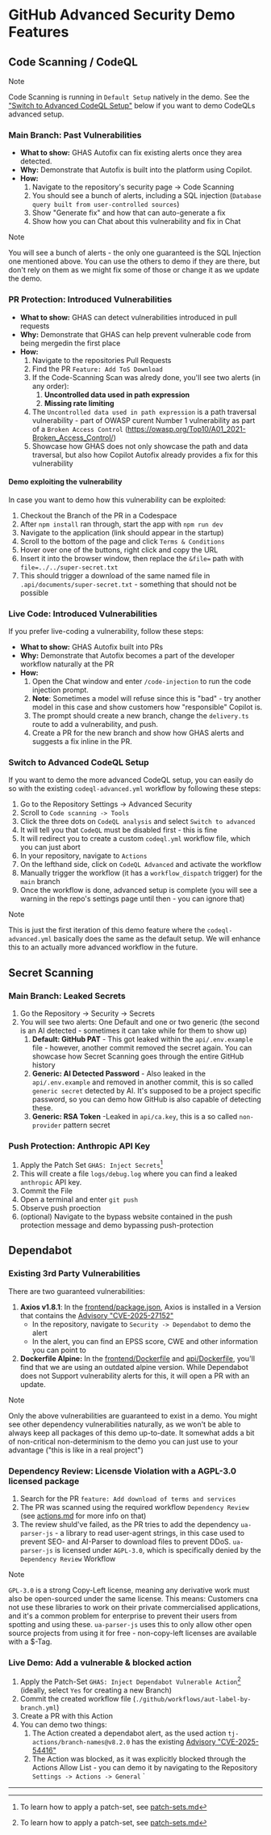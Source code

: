 # GitHub Advanced Security Demo Features

## Code Scanning / CodeQL

> [!NOTE]
> Code Scanning is running in `Default Setup` natively in the demo. See the ["Switch to Advanced CodeQL Setup"](#switch-to-advanced-codeql-setup) below if you want to demo CodeQLs advanced setup.

### Main Branch: Past Vulnerabilities

- **What to show:** GHAS Autofix can fix existing alerts once they area detected.
- **Why:** Demonstrate that Autofix is built into the platform using Copilot.
- **How:**  
  1. Navigate to the repository's security page -> Code Scanning
  2. You should see a bunch of alerts, including a SQL injection (`Database query built from user-controlled sources`)
  3. Show "Generate fix" and how that can auto-generate a fix
  4. Show how you can Chat about this vulnerability and fix in Chat

> [!NOTE]
> You will see a bunch of alerts - the only one guaranteed is the SQL Injection one mentioned above. You can use the others to demo if they are there, but don't rely on them as we might fix some of those or change it as we update the demo.

### PR Protection: Introduced Vulnerabilities

- **What to show:** GHAS can detect vulnerabilities introduced in pull requests
- **Why:** Demonstrate that GHAS can help prevent vulnerable code from being mergedin the first place
- **How:**  
  1. Navigate to the repositories Pull Requests
  2. Find the PR `Feature: Add ToS Download`
  3. If the Code-Scanning Scan was alredy done, you'll see two alerts (in any order):
     1. **Uncontrolled data used in path expression**
     2. **Missing rate limiting**
  4. The `Uncontrolled data used in path expression` is a path traversal vulnerability - part of OWASP curent Number 1 vulnerability as part of a `Broken Access Control` (<https://owasp.org/Top10/A01_2021-Broken_Access_Control/>)
  5. Showcase how GHAS does not only showcase the path and data traversal, but also how Copilot Autofix already provides a fix for this vulnerability

#### Demo exploiting the vulnerability

In case you want to demo how this vulnerability can be exploited:

1. Checkout the Branch of the PR in a Codespace
2. After `npm install` ran through, start the app with `npm run dev`
3. Navigate to the application (link should appear in the startup)
4. Scroll to the bottom of the page and click `Terms & Conditions`
5. Hover over one of the buttons, right click and copy the URL
6. Insert it into the browser window, then replace the `&file=` path with `file=../../super-secret.txt`
7. This should trigger a download of the same named file in `.api/documents/super-secret.txt` - something that should not be possible

### Live Code: Introduced Vulnerabilities

If you prefer live-coding a vulnerability, follow these steps:

- **What to show:** GHAS Autofix built into PRs
- **Why:** Demonstrate that Autofix becomes a part of the developer workflow naturally at the PR
- **How:**  
  1. Open the Chat window and enter `/code-injection` to run the code injection prompt.
  2. **Note**: Sometimes a model will refuse since this is "bad" - try another model in this case and show customers how "responsible" Copilot is.
  3. The prompt should create a new branch, change the `delivery.ts` route to add a vulnerability, and push.
  4. Create a PR for the new branch and show how GHAS alerts and suggests a fix inline in the PR.

### Switch to Advanced CodeQL Setup

If you want to demo the more advanced CodeQL setup, you can easily do so with the existing `codeql-advanced.yml` workflow by following these steps:

1. Go to the Repository Settings -> Advanced Security
2. Scroll to `Code scanning -> Tools`
3. Click the three dots on `CodeQL analysis` and select `Switch to advanced`
4. It will tell you that `CodeQL` must be disabled first - this is fine
5. It will redirect you to create a custom `codeql.yml` workflow file, which you can just abort
6. In your repository, navigate to `Actions`
7. On the lefthand side, click on `CodeQL Advanced` and activate the workflow
8. Manually trigger the workflow (it has a `workflow_dispatch` trigger) for the `main` branch
9. Once the workflow is done, advanced setup is complete (you will see a warning in the repo's settings page until then - you can ignore that)

> [!NOTE]
> This is just the first iteration of this demo feature where the `codeql-advanced.yml` basically does the same as the default setup. We will enhance this to an actually more advanced workflow in the future.

## Secret Scanning

### Main Branch: Leaked Secrets

1. Go the Repository -> Security -> Secrets
2. You will see two alerts: One Default and one or two generic (the second is an AI detected - sometimes it can take while for them to show up)
    1. **Default: GitHub PAT** - This got leaked within the `api/.env.example` file - however, another commit removed the secret again. You can showcase how Secret Scanning goes through the entire GitHub history
    2. **Generic: AI Detected Password** - Also leaked in the `api/.env.example` and removed in another commit, this is so called `generic secret` detected by AI. It's supposed to be a project specific password, so you can demo how GitHub is also capable of detecting these.
    3. **Generic: RSA Token** -Leaked in `api/ca.key`, this is a so called `non-provider` pattern secret

### Push Protection: Anthropic API Key

1. Apply the Patch Set `GHAS: Inject Secrets`[^1]
2. This will create a file `logs/debug.log` where you can find a leaked `anthropic` API key.
3. Commit the File
4. Open a terminal and enter `git push`
5. Observe push proection
6. (optional) Navigate to the bypass website contained in the push protection message and demo bypassing push-protection

## Dependabot

### Existing 3rd Party Vulnerabilities

There are two guaranteed vulnerabilities:

1. **Axios v1.8.1**: In the [frontend/package.json](../../frontend/package.json), Axios is installed in a Version that contains the [Advisory "CVE-2025-27152"](https://github.com/advisories/GHSA-jr5f-v2jv-69x6)
    - In the repository, navigate to `Security -> Dependabot` to demo the alert
    - In the alert, you can find an EPSS score, CWE and other information you can point to
2. **Dockerfile Alpine:** In the [frontend/Dockerfile](../../frontend/Dockerfile) and [api/Dockerfile](../../api/Dockerfile), you'll find that we are using an outdated alpine version. While Dependabot does not Support vulnerability alerts for this, it will open a PR with an update.

> [!NOTE]
> Only the above vulnerabilities are guaranteed to exist in a demo. You might see other dependency vulnerabilities naturally, as we won't be able to always keep all packages of this demo up-to-date. It somewhat adds a bit of non-critical non-determinism to the demo you can just use to your advantage ("this is like in a real project")

### Dependency Review: Licensde Violation with a AGPL-3.0 licensed package

1. Search for the PR `feature: Add download of terms and services`
2. The PR was scanned using the required workflow `Dependency Review` (see [actions.md](./actions.md) for more info on that)
3. The review shuld've failed, as the PR tries to add the dependency `ua-parser-js` - a library to read user-agent strings, in this case used to prevent SEO- and AI-Parser to download files to prevent DDoS. `ua-parser-js` is licensed under `AGPL-3.0`, which is specifically denied by the `Dependency Review` Workflow

> [!NOTE]
> `GPL-3.0` is a strong Copy-Left license, meaning any derivative work must also be open-sourced under the same license. This means: Customers cna not use these libraries to work on their private commercialised applications, and it's a common problem for enterprise to prevent their users from spotting and using these. `ua-parser-js`  uses this to only allow other open source projects from using it for free - non-copy-left licenses are available with a $-Tag.

### Live Demo: Add a vulnerable & blocked action

1. Apply the Patch-Set `GHAS: Inject Dependabot Vulnerable Action`[^1] (ideally, select `Yes` for creating a new Branch)
2. Commit the created workflow file (`./github/workflows/aut-label-by-branch.yml`)
3. Create a PR with this Action
4. You can demo two things:
   1. The Action created a dependabot alert, as the used action `tj-actions/branch-names@v8.2.0` has the existing [Advisory "CVE-2025-54416"](https://github.com/advisories/GHSA-gq52-6phf-x2r6)
   2. The Action was blocked, as it was explicitly blocked through the Actions Allow List - you can demo it by navigating to the Repository `Settings -> Actions -> General`
`

---------

[^1]: To learn how to apply a patch-set, see [patch-sets.md](patch-sets.md)
